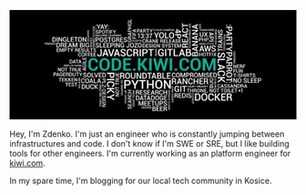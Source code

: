 ![code kiwi](codekiwi.png)

Hey, I'm Zdenko. I'm just an engineer who is constantly jumping between infrastructures and code. I don't know if I'm SWE or SRE, but I like building tools for other engineers. I'm currently working as an platform engineer for [kiwi.com](https://kiwi.com). 

In my spare time, I'm blogging for our local tech community in Kosice.
